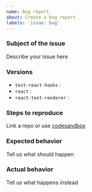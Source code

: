 ```yaml
---
name: Bug report
about: Create a bug report
labels: 'issue: bug'
---
```


### Subject of the issue
Describe your issue here

### Versions

- `test-react-hooks` :
- `react` :
- `react-test-renderer` :

### Steps to reproduce
Link a repo or use [codesandbox](https://codesandbox.io/)

### Expected behavior
Tell us what should happen

### Actual behavior
Tell us what happens instead